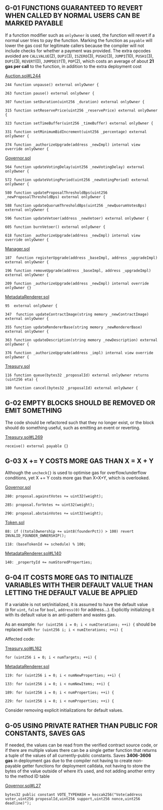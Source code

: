 ## G-01 FUNCTIONS GUARANTEED TO REVERT WHEN CALLED BY NORMAL USERS CAN BE MARKED PAYABLE

If a function modifier such as `onlyOwner` is used, the function will revert if a normal user tries to pay the function. Marking the function as `payable` will lower the gas cost for legitimate callers because the compiler will not include checks for whether a payment was provided. The extra opcodes avoided are `CALLVALUE`(2), `DUP1`(3), `ISZERO`(3), `PUSH2`(3), `JUMPI`(10), `PUSH1`(3), `DUP1`(3), `REVERT`(0), `JUMPDEST`(1), `POP`(2), which costs an average of about **21 gas per call** to the function, in addition to the extra deployment cost

[Auction.sol#L244](https://github.com/code-423n4/2022-09-nouns-builder/blob/main/src/auction/Auction.sol)

```
244 function unpause() external onlyOwner {

263 function pause() external onlyOwner {

307 function setDuration(uint256 _duration) external onlyOwner {

315 function setReservePrice(uint256 _reservePrice) external onlyOwner {

323 function setTimeBuffer(uint256 _timeBuffer) external onlyOwner {

331 function setMinimumBidIncrement(uint256 _percentage) external onlyOwner {

374 function _authorizeUpgrade(address _newImpl) internal view override onlyOwner {
```

[Governor.sol](https://github.com/code-423n4/2022-09-nouns-builder/blob/main/src/governance/governor/Governor.sol)

```
564 function updateVotingDelay(uint256 _newVotingDelay) external onlyOwner {

572 function updateVotingPeriod(uint256 _newVotingPeriod) external onlyOwner {

580 function updateProposalThresholdBps(uint256 _newProposalThresholdBps) external onlyOwner {

588 function updateQuorumThresholdBps(uint256 _newQuorumVotesBps) external onlyOwner {

596 function updateVetoer(address _newVetoer) external onlyOwner {

605 function burnVetoer() external onlyOwner {

618 function _authorizeUpgrade(address _newImpl) internal view override onlyOwner {
```

[Manager.sol](https://github.com/code-423n4/2022-09-nouns-builder/blob/main/src/manager/Manager.sol)

```
187  function registerUpgrade(address _baseImpl, address _upgradeImpl) external onlyOwner {

196 function removeUpgrade(address _baseImpl, address _upgradeImpl) external onlyOwner {

209 function _authorizeUpgrade(address _newImpl) internal override onlyOwner {}
```

[MetadataRenderer.sol](https://github.com/code-423n4/2022-09-nouns-builder/blob/main/src/token/metadata/MetadataRenderer.sol)

```
95  external onlyOwner {

347  function updateContractImage(string memory _newContractImage) external onlyOwner {

355 function updateRendererBase(string memory _newRendererBase) external onlyOwner {

363 function updateDescription(string memory _newDescription) external onlyOwner {

376 function _authorizeUpgrade(address _impl) internal view override onlyOwner {
```

[Treasury.sol](https://github.com/code-423n4/2022-09-nouns-builder/blob/main/src/governance/treasury/Treasury.sol)

```
116 function queue(bytes32 _proposalId) external onlyOwner returns (uint256 eta) {

180 function cancel(bytes32 _proposalId) external onlyOwner {
```

## G-02 EMPTY BLOCKS SHOULD BE REMOVED OR EMIT SOMETHING

The code should be refactored such that they no longer exist, or the block should do something useful, such as emitting an event or reverting. 

[Treasury.sol#L269](https://github.com/code-423n4/2022-09-nouns-builder/blob/main/src/governance/treasury/Treasury.sol#L269)

```
receive() external payable {}
```

## G-03  X += Y COSTS MORE GAS THAN X = X + Y

Although the `uncheck{}` is used to optimise gas for overflow/underflow conditions, yet X += Y costs more gas than X=X+Y, which is overlooked.

[Governor.sol](https://github.com/code-423n4/2022-09-nouns-builder/blob/main/src/governance/governor/Governor.sol)

```
280: proposal.againstVotes += uint32(weight);

285: proposal.forVotes += uint32(weight);

290: proposal.abstainVotes += uint32(weight);
```

[Token.sol](https://github.com/code-423n4/2022-09-nouns-builder/blob/main/src/token/Token.sol)

```
88: if ((totalOwnership += uint8(founderPct)) > 100) revert INVALID_FOUNDER_OWNERSHIP();

118: (baseTokenId += schedule) % 100;
```

[MetadataRenderer.sol#L140](https://github.com/code-423n4/2022-09-nouns-builder/blob/main/src/token/metadata/MetadataRenderer.sol#L140)

```
140: _propertyId += numStoredProperties;
```


## G-04 IT COSTS MORE GAS TO INITIALIZE VARIABLES WITH THEIR DEFAULT VALUE THAN LETTING THE DEFAULT VALUE BE APPLIED

If a variable is not set/initialized, it is assumed to have the default value (`0` for `uint`, `false` for `bool`, `address(0)` for address…). Explicitly initializing it with its default value is an anti-pattern and wastes gas.

As an example: `for (uint256 i = 0; i < numIterations; ++i) {` should be replaced with `for (uint256 i; i < numIterations; ++i) {`

Affected code: 

[Treasury.sol#L162](https://github.com/code-423n4/2022-09-nouns-builder/blob/main/src/governance/treasury/Treasury.sol#L162)

```
for (uint256 i = 0; i < numTargets; ++i) {
```

[MetadataRenderer.sol](https://github.com/code-423n4/2022-09-nouns-builder/blob/main/src/token/metadata/MetadataRenderer.sol)

```
119: for (uint256 i = 0; i < numNewProperties; ++i) {

133: for (uint256 i = 0; i < numNewItems; ++i) {

189: for (uint256 i = 0; i < numProperties; ++i) {

229: for (uint256 i = 0; i < numProperties; ++i) {
```

Consider removing explicit initializations for default values.


## G-05 USING PRIVATE RATHER THAN PUBLIC FOR CONSTANTS, SAVES GAS

If needed, the values can be read from the verified contract source code, or if there are multiple values there can be a single getter function that returns a tuple of the values of all currently-public constants. Saves **3406-3606 gas** in deployment gas due to the compiler not having to create non-payable getter functions for deployment calldata, not having to store the bytes of the value outside of where it’s used, and not adding another entry to the method ID table

[Governor.sol#L27](https://github.com/code-423n4/2022-09-nouns-builder/blob/main/src/governance/governor/Governor.sol#L27)

```
bytes32 public constant VOTE_TYPEHASH = keccak256("Vote(address voter,uint256 proposalId,uint256 support,uint256 nonce,uint256 deadline)");
```